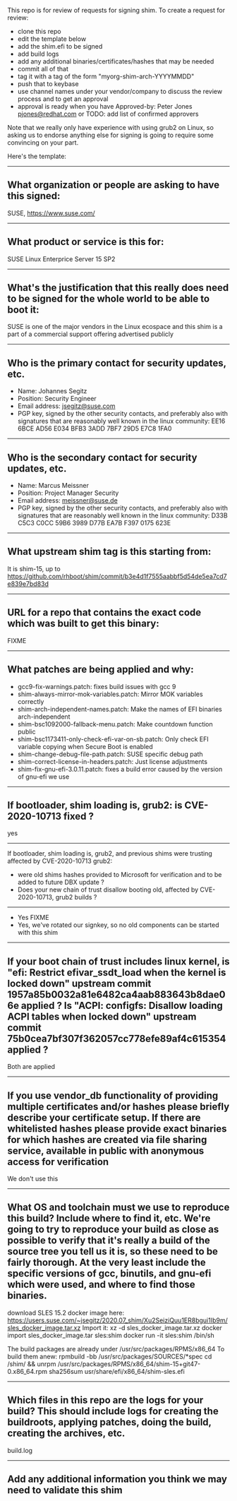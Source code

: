 This repo is for review of requests for signing shim.  To create a request for review:

- clone this repo
- edit the template below
- add the shim.efi to be signed
- add build logs
- add any additional binaries/certificates/hashes that may be needed
- commit all of that
- tag it with a tag of the form "myorg-shim-arch-YYYYMMDD"
- push that to keybase
- use channel names under your vendor/company to discuss the review process and to get an approval
- approval is ready when you have Approved-by: Peter Jones <pjones@redhat.com> or TODO: add list of confirmed approvers

Note that we really only have experience with using grub2 on Linux, so asking
us to endorse anything else for signing is going to require some convincing on
your part.

Here's the template:

-------------------------------------------------------------------------------
What organization or people are asking to have this signed:
-------------------------------------------------------------------------------
SUSE, https://www.suse.com/

-------------------------------------------------------------------------------
What product or service is this for:
-------------------------------------------------------------------------------
SUSE Linux Enterprice Server 15 SP2

-------------------------------------------------------------------------------
What's the justification that this really does need to be signed for the whole world to be able to boot it:
-------------------------------------------------------------------------------
SUSE is one of the major vendors in the Linux ecospace and this shim is a part
of a commercial support offering advertised publicly

-------------------------------------------------------------------------------
Who is the primary contact for security updates, etc.
-------------------------------------------------------------------------------
- Name: Johannes Segitz
- Position: Security Engineer
- Email address: jsegitz@suse.com
- PGP key, signed by the other security contacts, and preferably also with signatures that are reasonably well known in the linux community:
  EE16 6BCE AD56 E034 BFB3  3ADD 7BF7 29D5 E7C8 1FA0

-------------------------------------------------------------------------------
Who is the secondary contact for security updates, etc.
-------------------------------------------------------------------------------
- Name: Marcus Meissner
- Position: Project Manager Security
- Email address: meissner@suse.de
- PGP key, signed by the other security contacts, and preferably also with signatures that are reasonably well known in the linux community:
  D33B C5C3 C0CC 59B6 3989  D77B EA7B F397 0175 623E

-------------------------------------------------------------------------------
What upstream shim tag is this starting from:
-------------------------------------------------------------------------------
It is shim-15, up to https://github.com/rhboot/shim/commit/b3e4d1f7555aabbf5d54de5ea7cd7e839e7bd83d

-------------------------------------------------------------------------------
URL for a repo that contains the exact code which was built to get this binary:
-------------------------------------------------------------------------------
FIXME

-------------------------------------------------------------------------------
What patches are being applied and why:
-------------------------------------------------------------------------------
- gcc9-fix-warnings.patch: fixes build issues with gcc 9
- shim-always-mirror-mok-variables.patch: Mirror MOK variables correctly
- shim-arch-independent-names.patch: Make the names of EFI binaries arch-independent
- shim-bsc1092000-fallback-menu.patch: Make countdown function public
- shim-bsc1173411-only-check-efi-var-on-sb.patch: Only check EFI variable copying when Secure Boot is enabled
- shim-change-debug-file-path.patch: SUSE specific debug path
- shim-correct-license-in-headers.patch: Just license adjustments
- shim-fix-gnu-efi-3.0.11.patch: fixes a build error caused by the version of gnu-efi we use

-------------------------------------------------------------------------------
If bootloader, shim loading is, grub2: is CVE-2020-10713 fixed ?
-------------------------------------------------------------------------------
yes

-------------------------------------------------------------------------------
If bootloader, shim loading is, grub2, and previous shims were trusting affected
by CVE-2020-10713 grub2:
* were old shims hashes provided to Microsoft for verification
  and to be added to future DBX update ?
* Does your new chain of trust disallow booting old, affected by CVE-2020-10713,
  grub2 builds ?
-------------------------------------------------------------------------------
- Yes FIXME
- Yes, we've rotated our signkey, so no old components can be started with this shim

-------------------------------------------------------------------------------
If your boot chain of trust includes linux kernel, is
"efi: Restrict efivar_ssdt_load when the kernel is locked down"
upstream commit 1957a85b0032a81e6482ca4aab883643b8dae06e applied ?
Is "ACPI: configfs: Disallow loading ACPI tables when locked down"
upstream commit 75b0cea7bf307f362057cc778efe89af4c615354 applied ?
-------------------------------------------------------------------------------
Both are applied

-------------------------------------------------------------------------------
If you use vendor_db functionality of providing multiple certificates and/or
hashes please briefly describe your certificate setup. If there are whitelisted hashes
please provide exact binaries for which hashes are created via file sharing service,
available in public with anonymous access for verification
-------------------------------------------------------------------------------
We don't use this

-------------------------------------------------------------------------------
What OS and toolchain must we use to reproduce this build?  Include where to find it, etc.  We're going to try to reproduce your build as close as possible to verify that it's really a build of the source tree you tell us it is, so these need to be fairly thorough. At the very least include the specific versions of gcc, binutils, and gnu-efi which were used, and where to find those binaries.
-------------------------------------------------------------------------------
download SLES 15.2 docker image here:
https://users.suse.com/~jsegitz/2020.07_shim/Xu2SeiziQuu1ER8bgui1Ib9m/sles_docker_image.tar.xz
Import it:
xz -d sles_docker_image.tar.xz
docker import sles_docker_image.tar sles:shim
docker run -it sles:shim  /bin/sh

The build packages are already under /usr/src/packages/RPMS/x86_64
To build them anew:
rpmbuild -bb /usr/src/packages/SOURCES/*spec
cd /shim/ &&  unrpm /usr/src/packages/RPMS/x86_64/shim-15+git47-0.x86_64.rpm
sha256sum usr/share/efi/x86_64/shim-sles.efi

-------------------------------------------------------------------------------
Which files in this repo are the logs for your build?   This should include logs for creating the buildroots, applying patches, doing the build, creating the archives, etc.
-------------------------------------------------------------------------------
build.log

-------------------------------------------------------------------------------
Add any additional information you think we may need to validate this shim
-------------------------------------------------------------------------------
